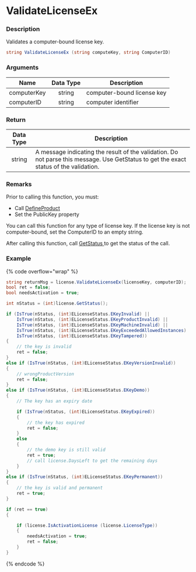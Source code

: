 # ValidateLicenseEx

### Description

Validates a computer-bound license key.

```csharp
string ValidateLicenseEx (string computeKey, string ComputerID)
```

### Arguments

| Name        | Data Type | Description                |
| ----------- | :-------: | -------------------------- |
| computerKey |   string  | computer-bound license key |
| computerID  |   string  | computer identifier        |

### Return

| Data Type | Description                                                                                                                            |
| :-------: | -------------------------------------------------------------------------------------------------------------------------------------- |
|   string  | A message indicating the result of the validation. Do not parse this message. Use GetStatus to get the exact status of the validation. |

### Remarks

Prior to calling this function, you must:

* Call [DefineProduct](defineproduct.md)
* Set the PublicKey property

You can call this function for any type of license key. If the license key is not computer-bound, set the ComputerID to an empty string.

After calling this function, call [GetStatus ](getstatus.md)to get the status of the call.

### Example

{% code overflow="wrap" %}
```csharp
string returnMsg = license.ValidateLicenseEx(licenseKey, computerID);
bool ret = false;
bool needsActivation = true;

int nStatus = (int)license.GetStatus();

if (IsTrue(nStatus, (int)ELicenseStatus.EKeyInvalid) ||
    IsTrue(nStatus, (int)ELicenseStatus.EKeyProductInvalid) ||
    IsTrue(nStatus, (int)ELicenseStatus.EKeyMachineInvalid) ||
    IsTrue(nStatus, (int)ELicenseStatus.EKeyExceededAllowedInstances) ||
    IsTrue(nStatus, (int)ELicenseStatus.EKeyTampered))
{
    // the key is invalid
    ret = false;
}
else if (IsTrue(nStatus, (int)ELicenseStatus.EKeyVersionInvalid))
{
    // wrongProductVersion
    ret = false;
}
else if (IsTrue(nStatus, (int)ELicenseStatus.EKeyDemo))
{
    // The key has an expiry date

    if (IsTrue(nStatus, (int)ELicenseStatus.EKeyExpired))
    {
        // the key has expired
        ret = false;        
    }
    else
    {
        // the demo key is still valid
        ret = true;
        // call license.DaysLeft to get the remaining days
    }
}
else if (IsTrue(nStatus, (int)ELicenseStatus.EKeyPermanent))
{
    // the key is valid and permanent
    ret = true;
}

if (ret == true)
{

    if (license.IsActivationLicense (license.LicenseType))
    {
        needsActivation = true;
        ret = false;
    }                
}
```
{% endcode %}
